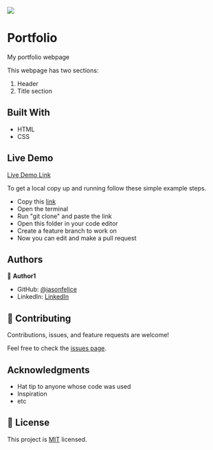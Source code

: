 ![](https://img.shields.io/badge/Microverse-blueviolet)

# Portfolio

My portfolio webpage

This webpage has two sections:
1. Header
2. Title section

## Built With

- HTML
- CSS
## Live Demo
[Live Demo Link](https://htmlpreview.github.io/?https://github.com/jasonfelice/portfolio/blob/portfolio-web-ui/index.html)

To get a local copy up and running follow these simple example steps.
- Copy this [link](https://github.com/jasonfelice/portfolio)
- Open the terminal
- Run "git clone" and paste the link
- Open this folder in your code editor
- Create a feature branch to work on
- Now you can edit and make a pull request



## Authors

👤 **Author1**

- GitHub: [@jasonfelice](https://github.com/jasonfelice)
- LinkedIn: [LinkedIn](https://www.linkedin.com/in/jason-felice-11a5a622b/)

## 🤝 Contributing

Contributions, issues, and feature requests are welcome!

Feel free to check the [issues page](../../issues/).

## Acknowledgments

- Hat tip to anyone whose code was used
- Inspiration
- etc

## 📝 License

This project is [MIT](./MIT.md) licensed.
